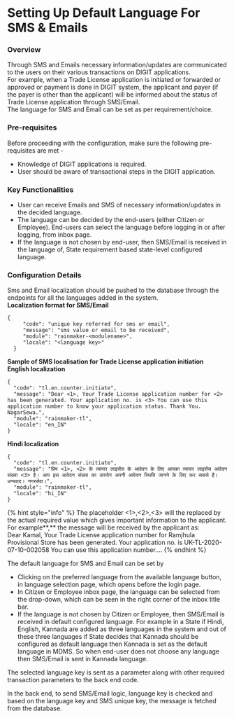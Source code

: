 # Setting Up Default Language For SMS & Emails

### Overview

Through SMS and Emails necessary information/updates are communicated to the users on their various transactions on DIGIT applications.  
For example, when a Trade License application is initiated or forwarded or approved or payment is done in DIGIT system, the applicant and payer \(if the payer is other than the applicant\) will be informed about the status of Trade License application through SMS/Email.  
The language for SMS and Email can be set as per requirement/choice.

### Pre-requisites

Before proceeding with the configuration, make sure the following pre-requisites are met -

* Knowledge of DIGIT applications is required.
* User should be aware of transactional steps in the DIGIT application.

### Key Functionalities

* User can receive Emails and SMS of necessary information/updates in the decided language.
* The language can be decided by the end-users \(either Citizen or Employee\). End-users can select the language before logging in or after logging, from inbox page.
* If the language is not chosen by end-user, then SMS/Email is received in the language of, State requirement based state-level configured language.

### Configuration Details

Sms and Email localization should be pushed to the database through the endpoints for all the languages added in the system.  
**Localization format for SMS/Email**

```text
{
     "code": "unique key referred for sms or email",
     "message": "sms value or email to be received",
     "module": "rainmaker-<modulename>",
     "locale": "<language key>"
  }
```

**Sample of SMS localisation for Trade License application initiation**  
**English localization**

```text
{
  "code": "tl.en.counter.initiate",
  "message": "Dear <1>, Your Trade License application number for <2> has been generated. Your application no. is <3> You can use this application number to know your application status. Thank You. NagarSewa.",
  "module": "rainmaker-tl",
  "locale": "en_IN"
}
```

**Hindi localization**

```text
{
  "code": "tl.en.counter.initiate",
  "message": "प्रिय <1>, <2> के व्यापार लाइसेंस के आवेदन के लिए आपका व्यापार लाइसेंस आवेदन संख्या <3> है। आप इस आवेदन संख्या का उपयोग अपनी आवेदन स्थिति जानने के लिए कर सकते हैं। धन्यवाद। नगरसेवा।",
  "module": "rainmaker-tl",
  "locale": "hi_IN"
}
```

{% hint style="info" %}
The placeholder &lt;1&gt;,&lt;2&gt;,&lt;3&gt; will the replaced by the actual required value which gives important information to the applicant.  
For example**,** the message will be received by the applicant as:  
Dear Kamal, Your Trade License application number for Ramjhula Provisional Store has been generated. Your application no. is UK-TL-2020-07-10-002058 You can use this application number….
{% endhint %}

The default language for SMS and Email can be set by

* Clicking on the preferred language from the available language button, in language selection page, which opens before the login page.
* In Citizen or Employee inbox page, the language can be selected from the drop-down, which can be seen in the right corner of the inbox title bar.
* If the language is not chosen by Citizen or Employee, then SMS/Email is received in default configured language. For example in a State if Hindi, English, Kannada are added as three languages in the system and out of these three languages if State decides that Kannada should be configured as default language then Kannada is set as the default language in MDMS. So when end-user does not choose any language then SMS/Email is sent in Kannada language.

The selected language key is sent as a parameter along with other required transaction parameters to the back end code.

In the back end, to send SMS/Email logic, language key is checked and based on the language key and SMS unique key, the message is fetched from the database.

